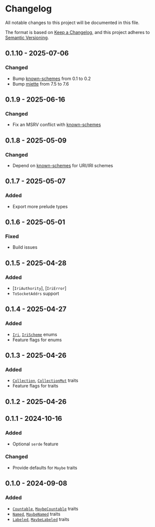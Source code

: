 # Changelog

All notable changes to this project will be documented in this file.

The format is based on [Keep a Changelog](https://keepachangelog.com/en/1.0.0/),
and this project adheres to [Semantic Versioning](https://semver.org/spec/v2.0.0.html).

## 0.1.10 - 2025-07-06
### Changed
- Bump [known-schemes] from 0.1 to 0.2
- Bump [miette] from 7.5 to 7.6

## 0.1.9 - 2025-06-16
### Changed
- Fix an MSRV conflict with [known-schemes]

## 0.1.8 - 2025-05-09
### Changed
- Depend on [known-schemes] for URI/IRI schemes

## 0.1.7 - 2025-05-07
### Added
- Export more prelude types

## 0.1.6 - 2025-05-01
### Fixed
- Build issues

## 0.1.5 - 2025-04-28
### Added
- [`IriAuthority`], [`IriError`]
- `ToSocketAddrs` support

## 0.1.4 - 2025-04-27
### Added
- [`Iri`], [`IriScheme`] enums
- Feature flags for enums

## 0.1.3 - 2025-04-26
### Added
- [`Collection`], [`CollectionMut`] traits
- Feature flags for traits

## 0.1.2 - 2025-04-26

## 0.1.1 - 2024-10-16
### Added
- Optional `serde` feature
### Changed
- Provide defaults for `Maybe` traits

## 0.1.0 - 2024-09-08
### Added
- [`Countable`], [`MaybeCountable`] traits
- [`Named`], [`MaybeNamed`] traits
- [`Labeled`], [`MaybeLabeled`] traits

[`Collection`]: https://docs.rs/dogma/latest/dogma/traits/trait.Collection.html
[`CollectionMut`]: https://docs.rs/dogma/latest/dogma/traits/trait.CollectionMut.html
[`Countable`]: https://docs.rs/dogma/latest/dogma/traits/trait.Countable.html
[`Labeled`]: https://docs.rs/dogma/latest/dogma/traits/trait.Labeled.html
[`MaybeCountable`]: https://docs.rs/dogma/latest/dogma/traits/trait.MaybeCountable.html
[`MaybeLabeled`]: https://docs.rs/dogma/latest/dogma/traits/trait.MaybeLabeled.html
[`MaybeNamed`]: https://docs.rs/dogma/latest/dogma/traits/trait.MaybeNamed.html
[`Named`]: https://docs.rs/dogma/latest/dogma/traits/trait.Named.html

[`Iri`]: https://docs.rs/dogma/latest/dogma/enums/enum.Iri.html
[`IriScheme`]: https://docs.rs/dogma/latest/dogma/enums/enum.IriScheme.html
[`Uri`]: https://docs.rs/dogma/latest/dogma/enums/enum.Uri.html
[`UriScheme`]: https://docs.rs/dogma/latest/dogma/enums/enum.UriScheme.html

[known-schemes]: https://crates.io/crates/known-schemes
[miette]: https://crates.io/crates/miette
